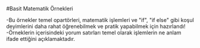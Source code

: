 #Basit Matematik Örnekleri

-Bu örnekler temel opartörleri, matematik işlemleri ve "if", "if else" gibi koşul deyimlerini daha rahat öğrenebilmek ve pratik yapabilmek için hazırlandı!
-Örneklerin içerisindeki yorum satırları temel olarak işlemlerin ne anlam ifade ettiğini açıklamaktadır.
